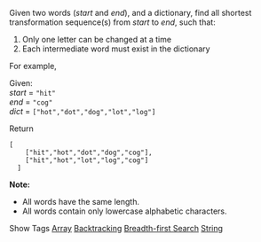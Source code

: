 Given two words (_start_ and _end_), and a dictionary, find all shortest transformation sequence(s) from _start_ to _end_, such that:

1. Only one letter can be changed at a time
2. Each intermediate word must exist in the dictionary

For example,

Given:  
_start_ = `"hit"`  
_end_ = `"cog"`  
_dict_ = `["hot","dot","dog","lot","log"]`

Return

    [
        ["hit","hot","dot","dog","cog"],
        ["hit","hot","lot","log","cog"]
      ]

**Note:**

- All words have the same length.
- All words contain only lowercase alphabetic characters.

Show Tags
 [Array](/tag/array/) [Backtracking](/tag/backtracking/) [Breadth-first Search](/tag/breadth-first-search/) [String](/tag/string/)
